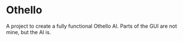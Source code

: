 # Othello

A project to create a fully functional Othello AI. Parts of the GUI are not mine, but the AI is. 